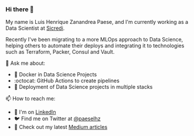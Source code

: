### Hi there 👋

My name is Luis Henrique Zanandrea Paese, and I'm currently working as a Data Scientist at [Sicredi](https://www.sicredi.com.br/site/home).

Recently I've been migrating to a more MLOps approach to Data Science, helping others to automate their deploys and integrating it to technologies such as Terraform, Packer, Consul and Vault.

💬 Ask me about:
  - 🐳 Docker in Data Science Projects
  - :octocat: GitHub Actions to create pipelines
  - :truck: Deployment of Data Science projects in multiple stacks
  
<!--🔭 I’m currently working on:-->

📫 How to reach me: 
  - :necktie: I'm on [LinkedIn](https://www.linkedin.com/in/lhzpaese/)
  - :bird: Find me on Twitter at [@paeselhz](https://twitter.com/paeselhz)
  - :scroll: Check out my latest [Medium articles ](https://medium.com/@lhzpaese)
<!--
**paeselhz/paeselhz** is a ✨ _special_ ✨ repository because its `README.md` (this file) appears on your GitHub profile.

Here are some ideas to get you started:

- 
- 🌱 I’m currently learning ...
- 👯 I’m looking to collaborate on ...
- 🤔 I’m looking for help with ...
-
- 
- 😄 Pronouns: ...
- ⚡ Fun fact: ...
-->
